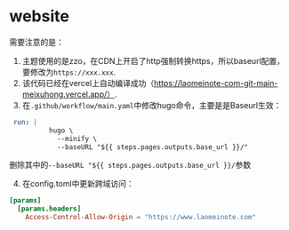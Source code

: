 # website

需要注意的是：
1. 主题使用的是zzo，在CDN上开启了http强制转换https，所以baseurl配置，要修改为`https://xxx.xxx`.
2. 该代码已经在vercel上自动编译成功（https://laomeinote-com-git-main-meixuhong.vercel.app/）.
3. 在`.github/workflow/main.yaml`中修改hugo命令，主要是是Baseurl生效：
```yaml
 run: |
          hugo \
            --minify \
            --baseURL "${{ steps.pages.outputs.base_url }}/"
```
删除其中的`--baseURL "${{ steps.pages.outputs.base_url }}/`参数

4. 在config.toml中更新跨域访问：
```toml
[params]
  [params.headers]
    Access-Control-Allow-Origin = "https://www.laomeinote.com"
```